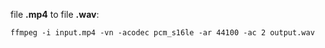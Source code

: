 file **.mp4** to file **.wav**:

    ffmpeg -i input.mp4 -vn -acodec pcm_s16le -ar 44100 -ac 2 output.wav
